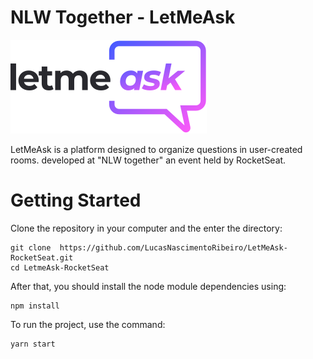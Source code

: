 # NLW Together - LetMeAsk
<img src="./src/assets/images/logo.svg">

LetMeAsk is a platform designed to organize questions in user-created rooms. developed at "NLW together" an event held by RocketSeat.

# Getting Started

Clone the repository in your computer and the enter the directory:

````
git clone  https://github.com/LucasNascimentoRibeiro/LetMeAsk-RocketSeat.git
cd LetmeAsk-RocketSeat
````

After that, you should install the node module dependencies using:

````
npm install
````

To run the project, use the command:

````
yarn start
````

